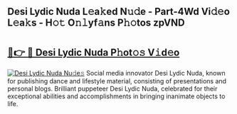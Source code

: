 ## Desi Lydic Nuda L𝚎a𝚔ed N𝚞𝚍e - Part-4Wd Vi𝚍𝚎o L𝚎a𝚔s - H𝚘𝚝 O𝚗𝚕yf𝚊ns P𝚑𝚘tos zpVND

# <h2><a href="http://kfeerb8.oniu.top/?m=Desi+Lydic+Nuda">🔗👉 🔴 Desi Lydic Nuda P𝚑ot𝚘𝚜 V𝚒d𝚎o</a></h2>

[![Desi Lydic Nuda Nu𝚍e𝚜](https://i.imgur.com/0qMVB7G.gif)](http://kfeerb8.oniu.top/?m=Desi+Lydic+Nuda)
Social media innovator Desi Lydic Nuda, known for publishing dance and lifestyle material, consisting of presentations and personal blogs. Brilliant puppeteer Desi Lydic Nuda, celebrated for their exceptional abilities and accomplishments in bringing inanimate objects to life.  

